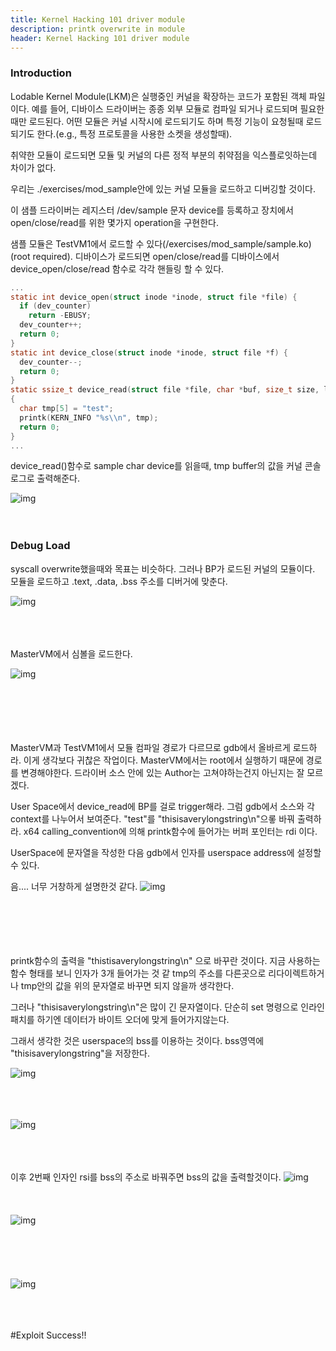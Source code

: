 ```yaml
---
title: Kernel Hacking 101 driver module
description: printk overwrite in module
header: Kernel Hacking 101 driver module
---
```


### Introduction

Lodable Kernel Module(LKM)은 실행중인 커널을 확장하는 코드가 포함된 객체 파일이다.
예를 들어, 디바이스 드라이버는 종종 외부 모듈로 컴파일 되거나 로드되며 필요한 때만 로드된다.
어떤 모듈은 커널 시작시에 로드되기도 하며 특정 기능이 요청될때 로드되기도 한다.(e.g., 특정 프로토콜을 사용한 소켓을 생성할때).

취약한 모듈이 로드되면 모듈 및 커널의 다른 정적 부분의 취약점을 익스플로잇하는데 차이가 없다.

우리는 ./exercises/mod_sample안에 있는 커널 모듈을 로드하고 디버깅할 것이다.

이 샘플 드라이버는 레지스터 /dev/sample 문자 device를 등록하고 장치에서 open/close/read를 위한 몇가지 operation을 구현한다.

샘플 모듈은 TestVM1에서 로드할 수 있다(/exercises/mod_sample/sample.ko)(root required).
디바이스가 로드되면 open/close/read를 디바이스에서 device_open/close/read 함수로 각각 핸들링 할 수 있다.

```C
...
static int device_open(struct inode *inode, struct file *file) {
  if (dev_counter)
    return -EBUSY;
  dev_counter++;
  return 0;
}
static int device_close(struct inode *inode, struct file *f) {
  dev_counter--;
  return 0;
}
static ssize_t device_read(struct file *file, char *buf, size_t size, loff_t \*off)
{
  char tmp[5] = "test";
  printk(KERN_INFO "%s\\n", tmp);
  return 0;
}
...
```

device_read()함수로 sample char device를 읽을때, tmp buffer의 값을 커널 콘솔 로그로 출력해준다.

![img](/img/2019-09-23_1.png)
<br><br><br>


### Debug Load
syscall overwrite했을때와 목표는 비슷하다. 그러나 BP가 로드된 커널의 모듈이다.
모듈을 로드하고 .text, .data, .bss 주소를 디버거에 맞춘다.

![img](/img/2019-09-23_2.png)
<br><br><br><br>

MasterVM에서 심볼을 로드한다.

![img](/img/2019-09-23_3.png)
<br><br><br><br><br><br>

MasterVM과 TestVM1에서 모듈 컴파일 경로가 다르므로 gdb에서 올바르게 로드하라.
이게 생각보다 귀찮은 작업이다. MasterVM에서는 root에서 실행하기 때문에 경로를 변경해야한다. 드라이버 소스 안에 있는 Author는 고쳐야하는건지 아닌지는 잘 모르겠다.

User Space에서 device_read에 BP를 걸로 trigger해라. 그럼 gdb에서 소스와 각 context를 나누어서 보여준다. "test"를 "thisisaverylongstring\n"으롷 바꿔 출력하라.
x64 calling_convention에 의해 printk함수에 들어가는 버퍼 포인터는 rdi 이다.

UserSpace에 문자열을 작성한 다음 gdb에서 인자를 userspace address에 설정할 수 있다.

음.... 너무 거창하게 설명한것 같다.
![img](/img/2019-09-23_4.png)
<br><br><br><br><br><br>

printk함수의 출력을 "thistisaverylongstring\n" 으로 바꾸란 것이다.
지금 사용하는 함수 형태를 보니 인자가 3개 들어가는 것 같 tmp의 주소를 다른곳으로 리다이렉트하거나 tmp안의 값을 위의 문자열로 바꾸면 되지 않을까 생각한다.

그러나 "thisisaverylongstring\n"은 많이 긴 문자열이다.
단순히 set 명령으로 인라인패치를 하기엔 데이터가 바이트 오더에 맞게 들어가지않는다.

그래서 생각한 것은 userspace의 bss를 이용하는 것이다.
bss영역에 "thisisaverylongstring"을 저장한다.

![img](/img/2019-09-23_5.png)
<br><br><br><br>

![img](/img/2019-09-23_6.png)
<br><br><br><br>

이후 2번째 인자인 rsi를 bss의 주소로 바꿔주면 bss의 값을 출력할것이다.
![img](/img/2019-09-23_7.png)
<br><br><br><br>
![img](/img/2019-09-23_8.png)
<br><br><br><br><br><br>
![img](/img/2019-09-23_9.png)
<br><br><br><br>

#Exploit Success!!
